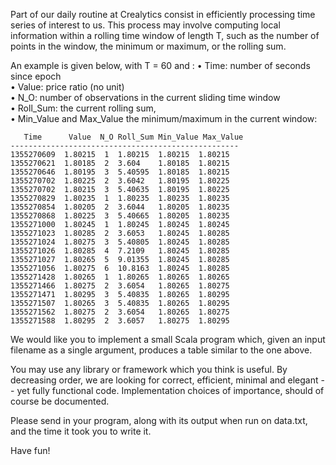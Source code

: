 Part of our daily routine at Crealytics consist in efficiently
processing time series of interest to us.  This process may
involve computing local information within a rolling time
window of length T, such as the number of points in the
window, the  minimum or maximum, or the rolling sum.

An example is given below,  with T = 60 and : 
•   Time: number of seconds since epoch  
•   Value: price ratio (no unit)  
•   N_O: number of observations in the current 
    sliding time window  
•   Roll_Sum: the current rolling sum,  
•   Min_Value and Max_Value the minimum/maximum in the current window:

```
   Time      Value  N_O Roll_Sum Min_Value Max_Value
---------------------------------------------------
1355270609  1.80215  1  1.80215  1.80215  1.80215
1355270621  1.80185  2  3.604    1.80185  1.80215
1355270646  1.80195  3  5.40595  1.80185  1.80215
1355270702  1.80225  2  3.6042   1.80195  1.80225
1355270702  1.80215  3  5.40635  1.80195  1.80225
1355270829  1.80235  1  1.80235  1.80235  1.80235
1355270854  1.80205  2  3.6044   1.80205  1.80235
1355270868  1.80225  3  5.40665  1.80205  1.80235
1355271000  1.80245  1  1.80245  1.80245  1.80245
1355271023  1.80285  2  3.6053   1.80245  1.80285
1355271024  1.80275  3  5.40805  1.80245  1.80285
1355271026  1.80285  4  7.2109   1.80245  1.80285
1355271027  1.80265  5  9.01355  1.80245  1.80285
1355271056  1.80275  6  10.8163  1.80245  1.80285
1355271428  1.80265  1  1.80265  1.80265  1.80265
1355271466  1.80275  2  3.6054   1.80265  1.80275
1355271471  1.80295  3  5.40835  1.80265  1.80295
1355271507  1.80265  3  5.40835  1.80265  1.80295
1355271562  1.80275  2  3.6054   1.80265  1.80275
1355271588  1.80295  2  3.6057   1.80275  1.80295
```

We would like you to implement a small Scala program
which, given an input filename as a single argument,
produces a table similar to the one above.

You may use any library or framework which you think is useful.
By decreasing order, we are looking for correct, efficient,
minimal and elegant -- yet fully functional code.
Implementation choices of importance, should of course
be documented.

Please send in your program, along with its output when
run on data.txt, and the time it took you to write it.

Have fun!
